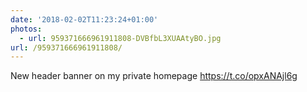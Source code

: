 ```yaml
---
date: '2018-02-02T11:23:24+01:00'
photos:
  - url: 959371666961911808-DVBfbL3XUAAtyBO.jpg
url: /959371666961911808/
---
```

New header banner on my private homepage https://t.co/opxANAjl6g
